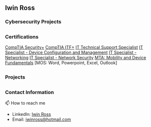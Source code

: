 <h2> Iwin Ross </h2>

<h3> Cybersecurity Projects </h3>

## <h3> Certifications </h3>
[CompTIA Security+](https://www.credly.com/badges/502129a3-c05e-4e1c-92e6-9afdf31f0070/public_url/)
[CompTIA ITF+](https://www.credly.com/badges/1afe84e3-026f-4f51-9c69-905e1dd94869/public_url)
[IT Technical Support Specialist](https://www.credly.com/badges/b6385739-9cc2-4576-b19c-0c60ead65470/public_url)
[IT Specialist - Device Configuration and Management](https://www.credly.com/badges/e5854ca8-c261-4296-8784-052556508580/public_url)
[IT Specialist - Networking](https://www.credly.com/badges/1eabec7f-4979-4e01-8b86-c76d1789f0b9/public_url)
[IT Specialist - Network Security](https://www.credly.com/badges/31af8381-6ad7-421b-b8cf-937122681a9d/public_url)
[MTA: Mobility and Device Fundamentals](https://www.credly.com/badges/706573c2-4a04-4e40-8fc1-f84103c8854d/public_url)
[MOS: Word, Powerpoint, Excel, Outlook]
## <h3> Projects </h3>

## <h3> Contact Information </h3>
📫 How to reach me

- LinkedIn: [Iwin Ross](https://www.linkedin.com/in/iwinross/)
- Email: iwinross@hotmail.com
